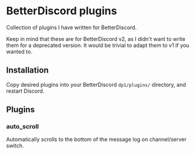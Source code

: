 # BetterDiscord plugins

Collection of plugins I have written for BetterDiscord.

Keep in mind that these are for BetterDiscord v2, as I didn't want to write them for a deprecated version.  It would be trivial to adapt them to v1 if you wanted to.

## Installation

Copy desired plugins into your BetterDiscord `dp1/plugins/` directory, and restart Discord.

## Plugins
### auto_scroll

Automatically scrolls to the bottom of the message log on channel/server switch.
